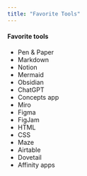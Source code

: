 ```yaml
---
title: "Favorite Tools"
---
```

<div tags>

#### Favorite tools

- Pen & Paper
- Markdown
- Notion
- Mermaid
- Obsidian
- ChatGPT
- Concepts app
- Miro
- Figma
- FigJam
- HTML
- CSS
- Maze
- Airtable
- Dovetail
- Affinity apps

</div>